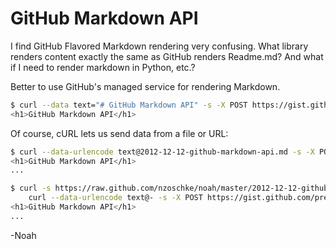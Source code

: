 # GitHub Markdown API

I find GitHub Flavored Markdown rendering very confusing. What library renders
content exactly the same as GitHub renders Readme.md? And what if I need to
render markdown in Python, etc.?

Better to use GitHub's managed service for rendering Markdown.

```bash
$ curl --data text="# GitHub Markdown API" -s -X POST https://gist.github.com/preview
<h1>GitHub Markdown API</h1>
```

Of course, cURL lets us send data from a file or URL:

```bash
$ curl --data-urlencode text@2012-12-12-github-markdown-api.md -s -X POST https://gist.github.com/preview
<h1>GitHub Markdown API</h1>
...

$ curl -s https://raw.github.com/nzoschke/noah/master/2012-12-12-github-markdown-api.md | \
    curl --data-urlencode text@- -s -X POST https://gist.github.com/preview
<h1>GitHub Markdown API</h1>
...
```

-Noah